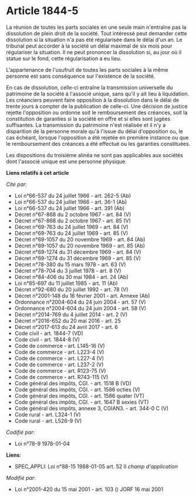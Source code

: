 # Article 1844-5

La réunion de toutes les parts sociales en une seule main n'entraîne pas la dissolution de plein droit de la société. Tout
intéressé peut demander cette dissolution si la situation n'a pas été régularisée dans le délai d'un an. Le tribunal peut
accorder à la société un délai maximal de six mois pour régulariser la situation. Il ne peut prononcer la dissolution si, au
jour où il statue sur le fond, cette régularisation a eu lieu.

L'appartenance de l'usufruit de toutes les parts sociales à la même personne est sans conséquence sur l'existence de la
société.

En cas de dissolution, celle-ci entraîne la transmission universelle du patrimoine de la société à l'associé unique, sans
qu'il y ait lieu à liquidation. Les créanciers peuvent faire opposition à la dissolution dans le délai de trente jours à
compter de la publication de celle-ci. Une décision de justice rejette l'opposition ou ordonne soit le remboursement des
créances, soit la constitution de garanties si la société en offre et si elles sont jugées suffisantes. La transmission du
patrimoine n'est réalisée et il n'y a disparition de la personne morale qu'à l'issue du délai d'opposition ou, le cas
échéant, lorsque l'opposition a été rejetée en première instance ou que le remboursement des créances a été effectué ou les
garanties constituées.

Les dispositions du troisième alinéa ne sont pas applicables aux sociétés dont l'associé unique est une personne physique.

**Liens relatifs à cet article**

_Cité par_:

  - Loi n°66-537 du 24 juillet 1966 - art. 262-5 (Ab)
  - Loi n°66-537 du 24 juillet 1966 - art. 36-1 (Ab)
  - Loi n°66-537 du 24 juillet 1966 - art. 391 (Ab)
  - Décret n°67-868 du 2 octobre 1967 - art. 84 (V)
  - Décret n°67-868 du 2 octobre 1967 - art. 85 (V)
  - Décret n°69-763 du 24 juillet 1969 - art. 84 (V)
  - Décret n°69-763 du 24 juillet 1969 - art. 85 (V)
  - Décret n°69-1057 du 20 novembre 1969 - art. 84 (Ab)
  - Décret n°69-1057 du 20 novembre 1969 - art. 85 (Ab)
  - Décret n°69-1274 du 31 décembre 1969 - art. 84 (V)
  - Décret n°69-1274 du 31 décembre 1969 - art. 85 (V)
  - Décret n°78-380 du 15 mars 1978 - art. 63 (V)
  - Décret n°78-704 du 3 juillet 1978 - art. 8 (V)
  - Décret n°84-406 du 30 mai 1984 - art. 24 (Ab)
  - Loi n°85-697 du 11 juillet 1985 - art. 11 (Ab)
  - Décret n°92-680 du 20 juillet 1992 - art. 78 (V)
  - Décret n°2001-148 du 16 février 2001 - art. Annexe (Ab)
  - Ordonnance n°2004-604 du 24 juin 2004 - art. 57 (V)
  - Ordonnance n°2004-604 du 24 juin 2004 - art. 58 (V)
  - Décret n°2014-769 du 4 juillet 2014 - art. 2 (V)
  - Décret n°2016-652 du 20 mai 2016 - art. 25
  - Décret n°2017-613 du 24 avril 2017 - art. 6
  - Code civil - art. 1844-7 (VD)
  - Code civil - art. 1844-8 (V)
  - Code de commerce - art. L145-16 (V)
  - Code de commerce - art. L223-4 (V)
  - Code de commerce - art. L227-4 (V)
  - Code de commerce - art. L237-2 (V)
  - Code de commerce - art. R123-75 (V)
  - Code de commerce - art. R743-115 (V)
  - Code général des impôts, CGI. - art. 1518 B (VD)
  - Code général des impôts, CGI. - art. 1586 octies (V)
  - Code général des impôts, CGI. - art. 1586 quater (VT)
  - Code général des impôts, CGI. - art. 1647 B sexies (VT)
  - Code général des impôts, annexe 3, CGIAN3. - art. 344-0 C (V)
  - Code rural - art. L324-1 (V)
  - Code rural - art. L526-9 (V)

_Codifié par_:

  - Loi n°78-9 1978-01-04

**Liens**:

  - SPEC_APPLI: Loi n°88-15 1988-01-05 art. 52 II *champ d'application*

_Modifié par_:

  - Loi n°2001-420 du 15 mai 2001 - art. 103 () JORF 16 mai 2001
